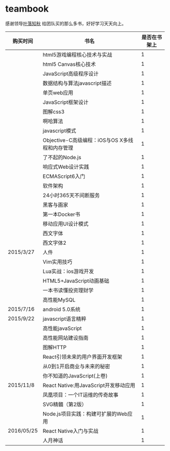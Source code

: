 # teambook

感谢领导[叶落知秋](http://www.yeh.sh/) 给团队买的那么多书，好好学习天天向上。

|购买时间|书名|是否在书架上|
----|------|----
||html5游戏编程核心技术与实战|1|
||html5 Canvas核心技术|1|
||JavaScript高级程序设计|1|
||数据结构与算法javascript描述|1|
||单页web应用|1|
||JavaScript框架设计|1|
||图解css3|1|
||啊哈算法|1|
||javascript模式|1|
||Objective-C高级编程：iOS与OS X多线程和内存管理|1|
||了不起的Node.js|1|
||响应式Web设计实践|1|
||ECMAScript6入门|1|
||软件架构|1|
||24小时365天不间断服务|1|
||黑客与画家|1|
||第一本Docker书|1|
||移动应用UI设计模式|1|
||西文字体|1|
||西文字体2|1|
|2015/3/27 |人件|1|
||Vim实用技巧|1|
||Lua实战：ios游戏开发|1|
||HTML5+JavaScript动画基础|1|
||一本书读懂投资理财学|1|
||高性能MySQL|1|
|2015/7/16|android 5.0系统|1|
|2015/9/22|javascript语言精粹|1|
||高性能javaScript|1|
||高性能网站建设指南|1|
||图解HTTP|1|
||React引领未来的用户界面开发框架|1|
||从0到1开启商业与未来的秘密|1|
||你不知道的JavaScript(上卷)|1|
|2015/11/8|React Native:用JavaScript开发移动应用|1|
||凤凰项目：一个IT运维的传奇故事|1|
||SVG精髓（第2版）|1|
||Node.js项目实践：构建可扩展的Web应用|1|
|2016/05/25|React Native入门与实战|1|
||人月神话|1|
